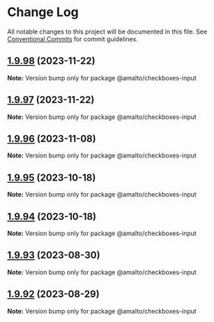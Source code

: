 # Change Log

All notable changes to this project will be documented in this file.
See [Conventional Commits](https://conventionalcommits.org) for commit guidelines.

## [1.9.98](https://github.com/amalto/platform6-ui-components/compare/@amalto/checkboxes-input@1.9.97...@amalto/checkboxes-input@1.9.98) (2023-11-22)

**Note:** Version bump only for package @amalto/checkboxes-input

## [1.9.97](https://github.com/amalto/platform6-ui-components/compare/@amalto/checkboxes-input@1.9.96...@amalto/checkboxes-input@1.9.97) (2023-11-22)

**Note:** Version bump only for package @amalto/checkboxes-input

## [1.9.96](https://github.com/amalto/platform6-ui-components/compare/@amalto/checkboxes-input@1.9.95...@amalto/checkboxes-input@1.9.96) (2023-11-08)

**Note:** Version bump only for package @amalto/checkboxes-input

## [1.9.95](https://github.com/amalto/platform6-ui-components/compare/@amalto/checkboxes-input@1.9.94...@amalto/checkboxes-input@1.9.95) (2023-10-18)

**Note:** Version bump only for package @amalto/checkboxes-input

## [1.9.94](https://github.com/amalto/platform6-ui-components/compare/@amalto/checkboxes-input@1.9.93...@amalto/checkboxes-input@1.9.94) (2023-10-18)

**Note:** Version bump only for package @amalto/checkboxes-input

## [1.9.93](https://github.com/amalto/platform6-ui-components/compare/@amalto/checkboxes-input@1.9.92...@amalto/checkboxes-input@1.9.93) (2023-08-30)

**Note:** Version bump only for package @amalto/checkboxes-input

## [1.9.92](https://github.com/amalto/platform6-ui-components/compare/@amalto/checkboxes-input@1.9.91...@amalto/checkboxes-input@1.9.92) (2023-08-29)

**Note:** Version bump only for package @amalto/checkboxes-input
